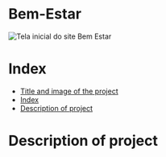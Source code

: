 # Bem-Estar 

![Tela inicial do site Bem Estar ](https://github.com/Joice-crypto/BemEstar/assets/66541373/aa9a74a7-63e0-4c19-8ec9-710191c479d5)


# Index 

* [Title and image of the project](#bem-Estar)
* [Index](#index)
* [Description of project](#description-of-project)

# Description of project 
